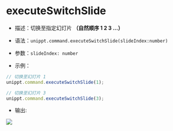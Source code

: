 # executeSwitchSlide

<backTop />

- 描述：切换至指定幻灯片 **（自然顺序 1 2 3 ...）**

- 语法：`unippt.command.executeSwitchSlide(slideIndex:number)`

- 参数：`slideIndex: number`

- 示例：
```js
// 切换至幻灯片 1
unippt.command.executeSwitchSlide(1);

// 切换至幻灯片 3
unippt.command.executeSwitchSlide(3);
```
- 输出: 
<img src='/unippt-executeSwitchSlide.gif' />
